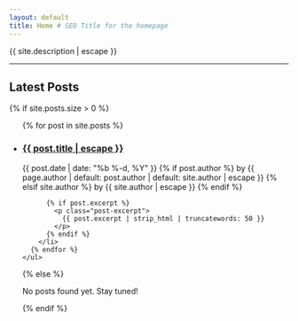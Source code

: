 ```yaml
---
layout: default
title: Home # SEO Title for the homepage
---
```


<div class="home-content">
<p class="site-description">{{ site.description | escape }}</p>

  <hr class="section-divider">

  <h2>Latest Posts</h2>

{% if site.posts.size > 0 %}

<ul class="post-list">
{% for post in site.posts %}
<li>
<h3>
<a class="post-link" href="{{ post.url | relative_url }}">
{{ post.title | escape }}
</a>
</h3>
<span class="post-meta">{{ post.date | date: "%b %-d, %Y" }}</span>
{% if post.author %}
<span class="post-author">by {{ page.author | default: post.author | default: site.author | escape }}</span>
{% elsif site.author %}
<span class="post-author">by {{ site.author | escape }}</span>
{% endif %}

          {% if post.excerpt %}
            <p class="post-excerpt">
              {{ post.excerpt | strip_html | truncatewords: 50 }}
            </p>
          {% endif %}
        </li>
      {% endfor %}
    </ul>

{% else %}

<p>No posts found yet. Stay tuned!</p>
{% endif %}

</div>

